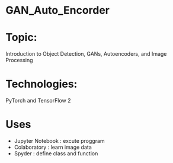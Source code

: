 # GAN_Auto_Encorder


# Topic:
Introduction to Object Detection, GANs, Autoencoders, and Image Processing

# Technologies:
PyTorch and TensorFlow 2

# Uses
- Jupyter Notebook : excute proggram
- Colaboratory : learn image data
- Spyder : define class and function
